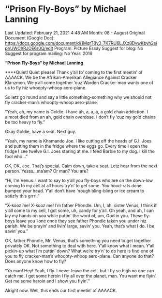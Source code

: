 # “Prison Fly-Boys” by Michael Lanning

Last Updated: February 21, 2021 4:48 AM
Month: 08 - August
Original Document (Google Doc): https://docs.google.com/document/d/1MqrT8y3_7K7RU6LJXz8DvwKbyh2sipnUWOhRJOE6r0Q/edit
Program: Picture Essay
Suggest for blog: No
Suggest for program mailing: No
Year: 2016

**“Prison Fly-Boys” by Michael Lanning**

****Quiet! Quiet please! Thank y’all fo’ coming to the first meetin’ of AAAACK. We be the Afrikan-Amerikan Allegiance Against Cracker Klanzmen. We y’all come together ‘cuz Warden Cracker-man wants one of us to fly hiz whoopty-whoop aero-plane.

So letz go round and say a little something-something why we should not fly cracker-man’s whoopty-whoop aero-plane.

“Yeah, ah, my name is Goldie. I have ah, a, a, a, a gold chain addiction. I almost died from an ah, gold chain overdose. I don’t fly ‘cuz my gold chains be too heavy to fly.”

Okay Goldie, have a seat. Next guy.

“Yeah, my name is Khamando Joe. I like cutting off the heads of G.I. Joes and putting them in the fridge where the eggs go. Every time I open the fridge I see twelve G.I. Joes staring at me. I feed Barbie to my dog. I kill the fool who…”

OK, OK, Joe. That’s special. Calm down, take a seat. Letz hear from the next person. Yesss...ma’am? Or man? You are?

“Hi, I’m Venus. I want to say to y’all you fly-boys who are on the down-low coming to my cell at all hours try’n’ to get some. You hood-rats done bumped your head. Y’all don’t have ‘nough bling-bling or ice cream to satizfy this grrrl.”

“X-kooz me! X-kooz me! I’m father Phondle. Um, I, ah, sister Venus, I think if y’all come to my cell, I got some, uh, candy for y’all. Oh yeah, and uh, I can lay my hands on you while puttin’ the word of, um, God in you. These fly-boys leave you ‘lone once they see father Phondle taken you under hiz parish. We be prayin’ and livin’ large, savin’ you. Yeah, that’s what I do. I be savin’ you.”

OK, father Phondle, Mr. Venus, that’s something you need to get together privately OK. Not something to deal with here. Y’all know what I mean. Y’all pickin-up what I’m puttin’ down? What we’re try’n’ to do here is find one of you to fly cracker-man’s whoopty-whoop aero-plane. Can anyone do that? Does anyone know how to fly?

“Yo man! Hey! Yeah, I fly. I never leave the cell, but I fly so high no one can catch me. I get some heroin I fly all over the planet, man. You want me flyin’. Get me some heroin and I show you flyin’.”

Alright now. Well, this ends our first meetin’ of AAAACK.